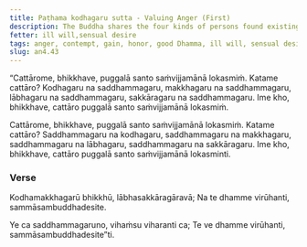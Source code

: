 ```yaml
---
title: Paṭhama kodhagaru sutta - Valuing Anger (First)
description: The Buddha shares the four kinds of persons found existing in the world - those who value anger, contempt, gain, and honor, and those who value the good Dhamma instead.
fetter: ill will,sensual desire
tags: anger, contempt, gain, honor, good Dhamma, ill will, sensual desire, an, an4
slug: an4.43
---
```


“Cattārome, bhikkhave, puggalā santo saṁvijjamānā lokasmiṁ. Katame cattāro? Kodhagaru na saddhammagaru, makkhagaru na saddhammagaru, lābhagaru na saddhammagaru, sakkāragaru na saddhammagaru. Ime kho, bhikkhave, cattāro puggalā santo saṁvijjamānā lokasmiṁ.

Cattārome, bhikkhave, puggalā santo saṁvijjamānā lokasmiṁ. Katame cattāro? Saddhammagaru na kodhagaru, saddhammagaru na makkhagaru, saddhammagaru na lābhagaru, saddhammagaru na sakkāragaru. Ime kho, bhikkhave, cattāro puggalā santo saṁvijjamānā lokasminti.

### Verse

Kodhamakkhagarū bhikkhū,
lābhasakkāragāravā;
Na te dhamme virūhanti,
sammāsambuddhadesite.

Ye ca saddhammagaruno,
vihaṁsu viharanti ca;
Te ve dhamme virūhanti,
sammāsambuddhadesite”ti.
